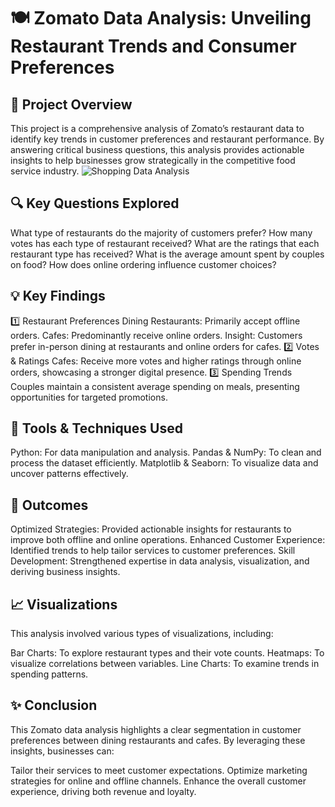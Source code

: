# 🍽️ Zomato Data Analysis: Unveiling Restaurant Trends and Consumer Preferences

## 📄 Project Overview

This project is a comprehensive analysis of Zomato’s restaurant data to identify key trends in customer preferences and restaurant performance. By answering critical business questions, this analysis provides actionable insights to help businesses grow strategically in the competitive food service industry.
![Shopping Data Analysis](Zomato.jpg)
## 🔍 Key Questions Explored

What type of restaurants do the majority of customers prefer?
How many votes has each type of restaurant received?
What are the ratings that each restaurant type has received?
What is the average amount spent by couples on food?
How does online ordering influence customer choices?

## 💡 Key Findings

1️⃣ Restaurant Preferences
Dining Restaurants: Primarily accept offline orders.
Cafes: Predominantly receive online orders.
Insight: Customers prefer in-person dining at restaurants and online orders for cafes.
2️⃣ Votes & Ratings
Cafes: Receive more votes and higher ratings through online orders, showcasing a stronger digital presence.
3️⃣ Spending Trends
Couples maintain a consistent average spending on meals, presenting opportunities for targeted promotions.

## 🚀 Tools & Techniques Used

Python: For data manipulation and analysis.
Pandas & NumPy: To clean and process the dataset efficiently.
Matplotlib & Seaborn: To visualize data and uncover patterns effectively.

## 🌟 Outcomes

Optimized Strategies: Provided actionable insights for restaurants to improve both offline and online operations.
Enhanced Customer Experience: Identified trends to help tailor services to customer preferences.
Skill Development: Strengthened expertise in data analysis, visualization, and deriving business insights.

## 📈 Visualizations

This analysis involved various types of visualizations, including:

Bar Charts: To explore restaurant types and their vote counts.
Heatmaps: To visualize correlations between variables.
Line Charts: To examine trends in spending patterns.

## ✨ Conclusion

This Zomato data analysis highlights a clear segmentation in customer preferences between dining restaurants and cafes. By leveraging these insights, businesses can:

Tailor their services to meet customer expectations.
Optimize marketing strategies for online and offline channels.
Enhance the overall customer experience, driving both revenue and loyalty.
